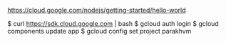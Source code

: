 https://cloud.google.com/nodejs/getting-started/hello-world


$ curl https://sdk.cloud.google.com | bash 
$ gcloud auth login
$ gcloud components update app
$ gcloud config set project parakhvm

